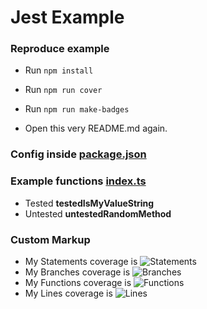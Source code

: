 # Jest Example

### Reproduce example

- Run `npm install`
- Run `npm run cover`
- Run `npm run make-badges`

- Open this very README.md again.

### Config inside [package.json](./package.json)

### Example functions [index.ts](./index.ts)

- Tested **testedIsMyValueString**
- Untested **untestedRandomMethod**

### Custom Markup

- My Statements coverage is ![Statements](https://img.shields.io/badge/Coverage-83.33%25-yellow.svg)
- My Branches coverage is ![Branches](https://img.shields.io/badge/Coverage-100%25-brightgreen.svg)
- My Functions coverage is ![Functions](https://img.shields.io/badge/Coverage-50%25-red.svg)
- My Lines coverage is ![Lines](https://img.shields.io/badge/Coverage-75%25-red.svg)
